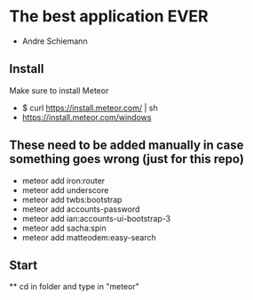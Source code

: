 # The best application EVER
* Andre Schiemann

## Install

Make sure to install Meteor

* $ curl https://install.meteor.com/ | sh
* https://install.meteor.com/windows

## These need to be added manually in case something goes wrong (just for this repo)
* meteor add iron:router
* meteor add underscore
* meteor add twbs:bootstrap
* meteor add accounts-password
* meteor add ian:accounts-ui-bootstrap-3
* meteor add sacha:spin
* meteor add matteodem:easy-search 

## Start

** cd in folder and type in "meteor" 